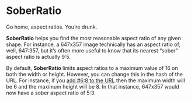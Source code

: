 # SoberRatio

Go home, aspect ratios. You’re drunk.

**SoberRatio** helps you find the most reasonable aspect ratio of any given shape. For instance, a 647x357 image technically has an aspect ratio of, well, 647:357, but it’s often more useful to know that its nearest “sober” aspect ratio is actually 9:5.

By default, **SoberRatio** limits aspect ratios to a maximum value of 16 on both the width or height. However, you can change this in the hash of the URL. For instance, if you [add #6:8 to the URL](https://jonathantneal.github.io/soberatio/#5:8) then the maximum width will be 6 and the maximum height will be 8. In that instance, 647x357 would now have a sober aspect ratio of 5:3.
